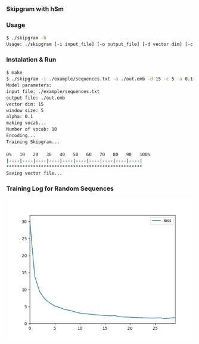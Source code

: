### Skipgram with hSm

### Usage

```bash
$ ./skipgram -h
Usage: ./skipgram [-i input_file] [-o output_file] [-d vector dim] [-c window_size] [-a alpha] [-h]
```

### Instalation & Run

```bash
$ make
$ ./skipgram -i ./example/sequences.txt -o ./out.emb -d 15 -c 5 -a 0.1
Model parameters:
input file: ./example/sequences.txt
output file: ./out.emb
vector dim: 15
window size: 5
alpha: 0.1
making vocab...
Number of vocab: 10
Encoding...
Training Skipgram...

0%   10   20   30   40   50   60   70   80   90   100%
|----|----|----|----|----|----|----|----|----|----|
***************************************************
Saving vector file...
```

### Training Log for Random Sequences
![training log](example/sequences.log.png "training log for random sequences")
